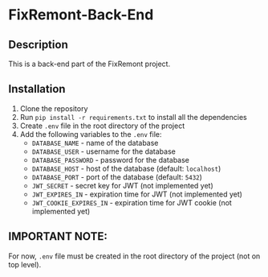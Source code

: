 # FixRemont-Back-End

## Description
This is a back-end part of the FixRemont project.

## Installation
1. Clone the repository
2. Run ```pip install -r requirements.txt``` to install all the dependencies
3. Create ```.env``` file in the root directory of the project
4. Add the following variables to the ```.env``` file:
    - ```DATABASE_NAME``` - name of the database
    - ```DATABASE_USER``` - username for the database
    - ```DATABASE_PASSWORD``` - password for the database
    - ```DATABASE_HOST``` - host of the database (default: ```localhost```)
    - ```DATABASE_PORT``` - port of the database (default: ```5432```)
    - ```JWT_SECRET``` - secret key for JWT (not implemented yet)
    - ```JWT_EXPIRES_IN``` - expiration time for JWT (not implemented yet)
    - ```JWT_COOKIE_EXPIRES_IN``` - expiration time for JWT cookie (not implemented yet)


## IMPORTANT NOTE:
For now, ```.env``` file must be created in the root directory of the project (not on top level).
